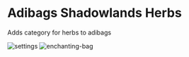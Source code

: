 # Adibags Shadowlands Herbs
Adds category for herbs to adibags

![settings](https://user-images.githubusercontent.com/1850089/126242521-966216eb-c7ac-42cd-8750-23a03476e3e2.png)
![enchanting-bag](https://user-images.githubusercontent.com/1850089/126242522-a861a6f1-2c07-4908-a3e5-e22d1c2d0c7c.png)
